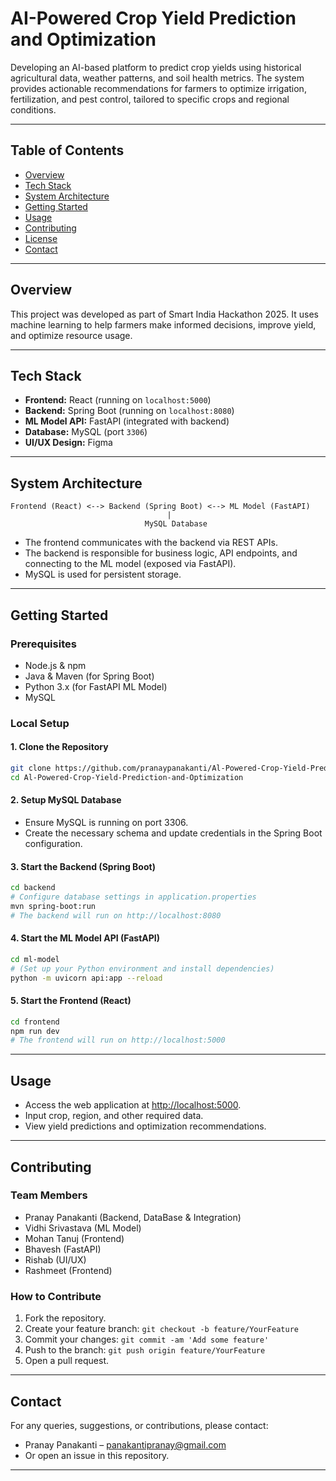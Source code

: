 # AI-Powered Crop Yield Prediction and Optimization

Developing an AI-based platform to predict crop yields using historical agricultural data, weather patterns, and soil health metrics. The system provides actionable recommendations for farmers to optimize irrigation, fertilization, and pest control, tailored to specific crops and regional conditions.

---

## Table of Contents

- [Overview](#overview)
- [Tech Stack](#tech-stack)
- [System Architecture](#system-architecture)
- [Getting Started](#getting-started)
- [Usage](#usage)
- [Contributing](#contributing)
- [License](#license)
- [Contact](#contact)

---

## Overview

This project was developed as part of Smart India Hackathon 2025. It uses machine learning to help farmers make informed decisions, improve yield, and optimize resource usage.

---

## Tech Stack

- **Frontend:** React (running on `localhost:5000`)
- **Backend:** Spring Boot (running on `localhost:8080`)
- **ML Model API:** FastAPI (integrated with backend)
- **Database:** MySQL (port `3306`)
- **UI/UX Design:** Figma

---

## System Architecture

```
Frontend (React) <--> Backend (Spring Boot) <--> ML Model (FastAPI)
                                   |
                              MySQL Database
```

- The frontend communicates with the backend via REST APIs.
- The backend is responsible for business logic, API endpoints, and connecting to the ML model (exposed via FastAPI).
- MySQL is used for persistent storage.

---

## Getting Started

### Prerequisites

- Node.js & npm
- Java & Maven (for Spring Boot)
- Python 3.x (for FastAPI ML Model)
- MySQL

### Local Setup

#### 1. Clone the Repository
```bash
git clone https://github.com/pranaypanakanti/Al-Powered-Crop-Yield-Prediction-and-Optimization.git
cd Al-Powered-Crop-Yield-Prediction-and-Optimization
```

#### 2. Setup MySQL Database
- Ensure MySQL is running on port 3306.
- Create the necessary schema and update credentials in the Spring Boot configuration.

#### 3. Start the Backend (Spring Boot)
```bash
cd backend
# Configure database settings in application.properties
mvn spring-boot:run
# The backend will run on http://localhost:8080
```

#### 4. Start the ML Model API (FastAPI)
```bash
cd ml-model
# (Set up your Python environment and install dependencies)
python -m uvicorn api:app --reload
```

#### 5. Start the Frontend (React)
```bash
cd frontend
npm run dev
# The frontend will run on http://localhost:5000
```

---

## Usage

- Access the web application at [http://localhost:5000](http://localhost:5000).
- Input crop, region, and other required data.
- View yield predictions and optimization recommendations.

---

## Contributing

### Team Members

  - Pranay Panakanti (Backend, DataBase & Integration)
  - Vidhi Srivastava (ML Model)
  - Mohan Tanuj (Frontend)
  - Bhavesh (FastAPI)
  - Rishab (UI/UX)
  - Rashmeet (Frontend)

### How to Contribute

1. Fork the repository.
2. Create your feature branch: `git checkout -b feature/YourFeature`
3. Commit your changes: `git commit -am 'Add some feature'`
4. Push to the branch: `git push origin feature/YourFeature`
5. Open a pull request.

---

## Contact

For any queries, suggestions, or contributions, please contact:

- Pranay Panakanti – panakantipranay@gmail.com
- Or open an issue in this repository.

---
